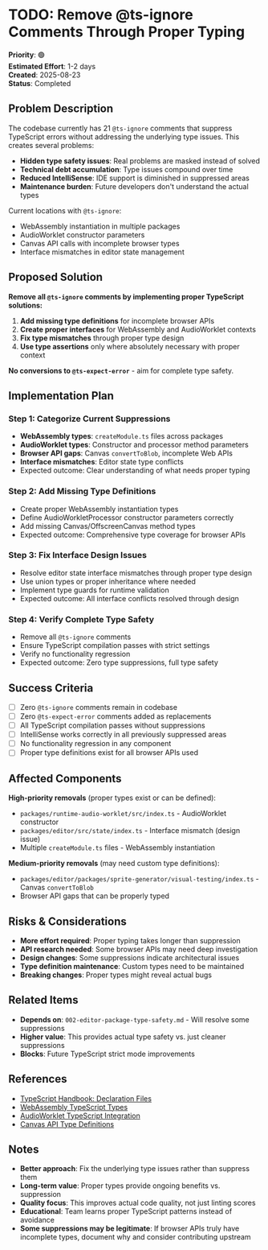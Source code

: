 # TODO: Remove @ts-ignore Comments Through Proper Typing

**Priority**: 🟢  
**Estimated Effort**: 1-2 days  
**Created**: 2025-08-23  
**Status**: Completed  

## Problem Description

The codebase currently has 21 `@ts-ignore` comments that suppress TypeScript errors without addressing the underlying type issues. This creates several problems:

- **Hidden type safety issues**: Real problems are masked instead of solved
- **Technical debt accumulation**: Type issues compound over time
- **Reduced IntelliSense**: IDE support is diminished in suppressed areas
- **Maintenance burden**: Future developers don't understand the actual types

Current locations with `@ts-ignore`:
- WebAssembly instantiation in multiple packages
- AudioWorklet constructor parameters
- Canvas API calls with incomplete browser types
- Interface mismatches in editor state management

## Proposed Solution

**Remove all `@ts-ignore` comments by implementing proper TypeScript solutions:**

1. **Add missing type definitions** for incomplete browser APIs
2. **Create proper interfaces** for WebAssembly and AudioWorklet contexts
3. **Fix type mismatches** through proper type design
4. **Use type assertions** only where absolutely necessary with proper context

**No conversions to `@ts-expect-error`** - aim for complete type safety.

## Implementation Plan

### Step 1: Categorize Current Suppressions
- **WebAssembly types**: `createModule.ts` files across packages
- **AudioWorklet types**: Constructor and processor method parameters
- **Browser API gaps**: Canvas `convertToBlob`, incomplete Web APIs
- **Interface mismatches**: Editor state type conflicts
- Expected outcome: Clear understanding of what needs proper typing

### Step 2: Add Missing Type Definitions
- Create proper WebAssembly instantiation types
- Define AudioWorkletProcessor constructor parameters correctly
- Add missing Canvas/OffscreenCanvas method types
- Expected outcome: Comprehensive type coverage for browser APIs

### Step 3: Fix Interface Design Issues
- Resolve editor state interface mismatches through proper type design
- Use union types or proper inheritance where needed
- Implement type guards for runtime validation
- Expected outcome: All interface conflicts resolved through design

### Step 4: Verify Complete Type Safety
- Remove all `@ts-ignore` comments
- Ensure TypeScript compilation passes with strict settings
- Verify no functionality regression
- Expected outcome: Zero type suppressions, full type safety

## Success Criteria

- [ ] Zero `@ts-ignore` comments remain in codebase
- [ ] Zero `@ts-expect-error` comments added as replacements
- [ ] All TypeScript compilation passes without suppressions
- [ ] IntelliSense works correctly in all previously suppressed areas
- [ ] No functionality regression in any component
- [ ] Proper type definitions exist for all browser APIs used

## Affected Components

**High-priority removals** (proper types exist or can be defined):
- `packages/runtime-audio-worklet/src/index.ts` - AudioWorklet constructor
- `packages/editor/src/state/index.ts` - Interface mismatch (design issue)
- Multiple `createModule.ts` files - WebAssembly instantiation

**Medium-priority removals** (may need custom type definitions):
- `packages/editor/packages/sprite-generator/visual-testing/index.ts` - Canvas `convertToBlob`
- Browser API gaps that can be properly typed

## Risks & Considerations

- **More effort required**: Proper typing takes longer than suppression
- **API research needed**: Some browser APIs may need deep investigation
- **Design changes**: Some suppressions indicate architectural issues
- **Type definition maintenance**: Custom types need to be maintained
- **Breaking changes**: Proper types might reveal actual bugs

## Related Items

- **Depends on**: `002-editor-package-type-safety.md` - Will resolve some suppressions
- **Higher value**: This provides actual type safety vs. just cleaner suppressions
- **Blocks**: Future TypeScript strict mode improvements

## References

- [TypeScript Handbook: Declaration Files](https://www.typescriptlang.org/docs/handbook/declaration-files/introduction.html)
- [WebAssembly TypeScript Types](https://github.com/DefinitelyTyped/DefinitelyTyped/tree/master/types/webassembly-js-api)
- [AudioWorklet TypeScript Integration](https://github.com/microsoft/TypeScript/issues/28308)
- [Canvas API Type Definitions](https://github.com/microsoft/TypeScript/lib/lib.dom.d.ts)

## Notes

- **Better approach**: Fix the underlying type issues rather than suppress them
- **Long-term value**: Proper types provide ongoing benefits vs. suppression
- **Quality focus**: This improves actual code quality, not just linting scores
- **Educational**: Team learns proper TypeScript patterns instead of avoidance
- **Some suppressions may be legitimate**: If browser APIs truly have incomplete types, document why and consider contributing upstream 